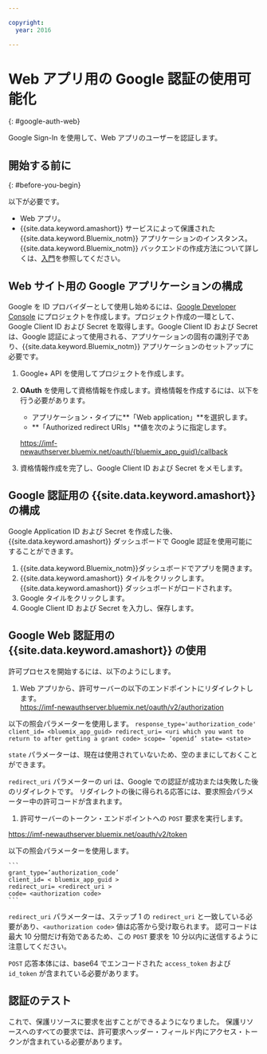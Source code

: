 ```yaml
---

copyright:
  year: 2016

---
```


# Web アプリ用の Google 認証の使用可能化
{: #google-auth-web}

Google Sign-In を使用して、Web アプリのユーザーを認証します。


## 開始する前に
{: #before-you-begin}

以下が必要です。
* Web アプリ。
* {{site.data.keyword.amashort}} サービスによって保護された {{site.data.keyword.Bluemix_notm}} アプリケーションのインスタンス。{{site.data.keyword.Bluemix_notm}} バックエンドの作成方法について詳しくは、[入門](index.html)を参照してください。

## Web サイト用の Google アプリケーションの構成
Google を ID プロバイダーとして使用し始めるには、[Google Developer Console](https://console.developers.google.com) にプロジェクトを作成します。プロジェクト作成の一環として、Google Client ID および Secret を取得します。Google Client ID および Secret は、Google 認証によって使用される、アプリケーションの固有の識別子であり、{{site.data.keyword.Bluemix_notm}} アプリケーションのセットアップに必要です。

1. Google+ API を使用してプロジェクトを作成します。
1. **OAuth** を使用して資格情報を作成します。資格情報を作成するには、以下を行う必要があります。
    * アプリケーション・タイプに**「Web application」**を選択します。
    * **「Authorized redirect URIs」**値を次のように指定します。

     https://imf-newauthserver.bluemix.net/oauth/{bluemix_app_guid}/callback
1. 資格情報作成を完了し、Google Client ID および Secret をメモします。


## Google 認証用の {{site.data.keyword.amashort}} の構成
Google Application ID および Secret を作成した後、{{site.data.keyword.amashort}} ダッシュボードで Google 認証を使用可能にすることができます。

1. {{site.data.keyword.Bluemix_notm}}ダッシュボードでアプリを開きます。
1. {{site.data.keyword.amashort}} タイルをクリックします。{{site.data.keyword.amashort}} ダッシュボードがロードされます。
1. Google タイルをクリックします。
1. Google Client ID および Secret を入力し、保存します。


## Google Web 認証用の {{site.data.keyword.amashort}} の使用
許可プロセスを開始するには、以下のようにします。

1. Web アプリから、許可サーバーの以下のエンドポイントにリダイレクトします。  
  https://imf-newauthserver.bluemix.net/oauth/v2/authorization

  以下の照会パラメーターを使用します。
	```
   response_type='authorization_code'
   client_id= <bluemix_app_guid>
   redirect_uri= <uri which you want to return to after getting a grant code>
   scope= ‘openid’
   state= <state>
	```

  `state` パラメーターは、現在は使用されていないため、空のままにしておくことができます。

  `redirect_uri` パラメーターの uri は、Google での認証が成功または失敗した後のリダイレクトです。
  リダイレクトの後に得られる応答には、要求照会パラメーター中の許可コードが含まれます。
1. 許可サーバーのトークン・エンドポイントへの `POST` 要求を実行します。

 https://imf-newauthserver.bluemix.net/oauth/v2/token


  以下の照会パラメーターを使用します。

	```
  	grant_type=’authorization_code’
    client_id= < bluemix_app_guid >
    redirect_uri= <redirect_uri >
    code= <authorization code>
	```
  `redirect_uri` パラメーターは、ステップ 1 の `redirect_uri` と一致している必要があり、`<authorization code>` 値は応答から受け取られます。
  認可コードは最大 10 分間だけ有効であるため、この `POST` 要求を 10 分以内に送信するように注意してください。

`POST` 応答本体には、base64 でエンコードされた `access_token` および `id_token` が含まれている必要があります。

## 認証のテスト

これで、保護リソースに要求を出すことができるようになりました。
保護リソースへのすべての要求では、許可要求ヘッダー・フィールド内にアクセス・トークンが含まれている必要があります。


